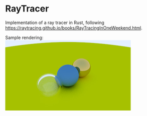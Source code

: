 # RayTracer

Implementation of a ray tracer in Rust, following https://raytracing.github.io/books/RayTracingInOneWeekend.html.

Sample rendering:
![Sample rendering](sample.jpg)
